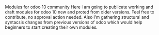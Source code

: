 Modules for odoo 10 community
Here I am going to publicate working and draft modules for odoo 10 new and proted from older versions. Feel free to contribute, no approval action needed. Also I'm gathering structural and syntacsis changes from previous versions of odoo which would help beginners to start creating their own modules.
